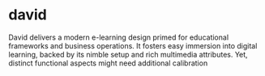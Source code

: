 # david
David delivers a modern e-learning design primed for educational frameworks and business operations. It fosters easy immersion into digital learning, backed by its nimble setup and rich multimedia attributes. Yet, distinct functional aspects might need additional calibration
